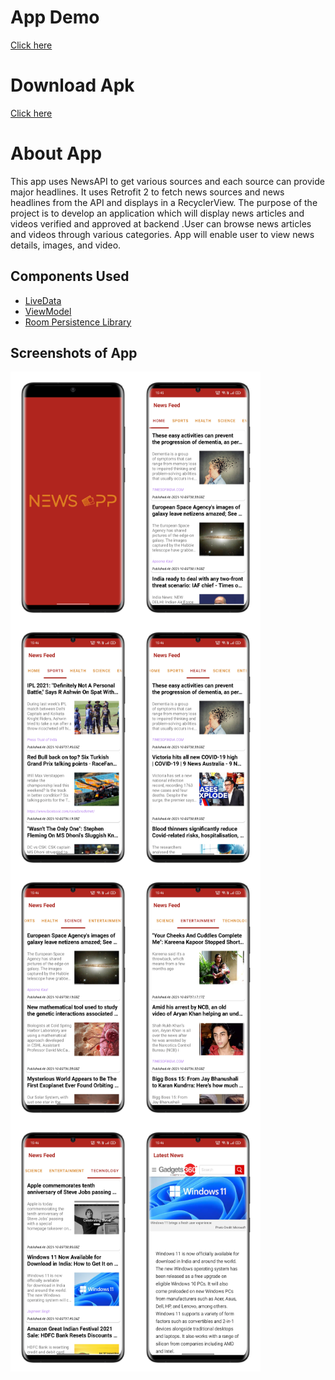 # App Demo
<a href="">Click here</a>

# Download Apk
<a href="">Click here</a>

# About App
This app uses NewsAPI to get various sources and each source can provide major headlines. It uses Retrofit 2 to fetch news sources and news headlines from the API and displays in a RecyclerView. The purpose of the project is to develop an application which will display news articles and videos verified and approved at backend .User can browse news articles and videos through various categories. App will enable user to view news details, images, and video.

## Components Used
- [LiveData](https://developer.android.com/topic/libraries/architecture/livedata.html)
- [ViewModel](https://developer.android.com/topic/libraries/architecture/viewmodel.html)
- [Room Persistence Library](https://developer.android.com/topic/libraries/architecture/room.html)

## Screenshots of App

<div style="display:flex;flex-wrap:wrap;">
  <img src="https://raw.githubusercontent.com/udaychugh/NewsApp/main/final%20ss/1.png" alt="Screenshot" height="400px" width="200px">
  <img src="https://raw.githubusercontent.com/udaychugh/NewsApp/main/final%20ss/2.png" alt="Screenshot" height="400px" width="200px">
  <img src="https://raw.githubusercontent.com/udaychugh/NewsApp/main/final%20ss/3.png" alt="Screenshot" height="400px" width="200px">
  <img src="https://raw.githubusercontent.com/udaychugh/NewsApp/main/final%20ss/4.png" alt="Screenshot" height="400px" width="200px">
  <img src="https://raw.githubusercontent.com/udaychugh/NewsApp/main/final%20ss/5.png" alt="Screenshot" height="400px" width="200px">
  <img src="https://raw.githubusercontent.com/udaychugh/NewsApp/main/final%20ss/6.png" alt="Screenshot" height="400px" width="200px">
  <img src="https://raw.githubusercontent.com/udaychugh/NewsApp/main/final%20ss/7.png" alt="Screenshot" height="400px" width="200px">
  <img src="https://raw.githubusercontent.com/udaychugh/NewsApp/main/final%20ss/8.png" alt="Screenshot" height="400px" width="200px">
</div>

